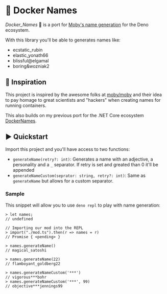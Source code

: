 # 🐋 Docker Names

_Docker_Names_ 🐋 is a port for [Moby's name generation](https://github.com/moby/moby/blob/master/pkg/namesgenerator/names-generator.go) for the Deno ecosystem.

With this library you'll be able to generates names like:

+ ecstatic_rubin
+ elastic_yonath66
+ blissful@elgamal
+ boring&wozniak2

## 💭 Inspiration

This project is inspired by the awesome folks at [moby/moby](https://github.com/moby/moby) and their idea to pay homage to great scientists and "hackers" when creating names for running containers.

This also builds on my previous port for the .NET Core ecosystem [DockerNames](https://github.com/rodolphocastro/DockerNames).

## ▶ Quickstart

Import this project and you'll have access to two functions:

+ `generateName(retry?: int)`: Generates a name with an adjective, a personality and a `_` separator. If retry is set and greated than 0 it'll be appended
+ `generateNameCustom(seprator: string, retry?: int)`: Same as `generateName` but allows for a custom separator.

### Sample

This snippet will allow you to use `deno repl` to play with name generation:

```repl
> let names;
// undefined

// Importing our mod into the REPL
> import("./mod.ts").then(r => names = r)
// Promise { <pending> }

> names.generateName()
// magical_satoshi

> names.generateName(22)
// flamboyant_goldberg22

> names.generateNameCustom('***')
// vigorous***bohr
> names.generateNameCustom('***', 99)
// objective***jennings99
```

